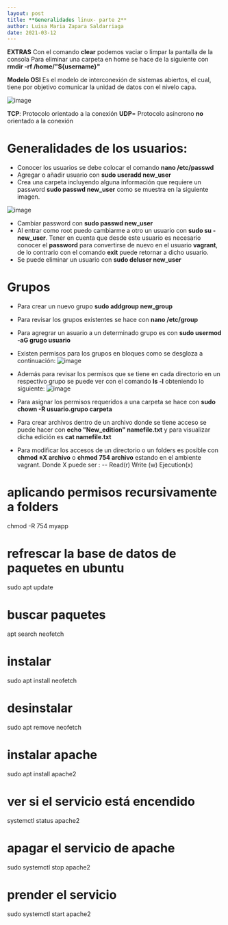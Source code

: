```yaml
---
layout: post
title: **Generalidades linux- parte 2**
author: Luisa Maria Zapara Saldarriaga
date: 2021-03-12
---
```

**EXTRAS**
Con el comando **clear** podemos vaciar o limpar la pantalla de la consola
Para eliminar una carpeta en home se hace de la siguiente con **rmdir -rf /home/"${username}"** 

**Modelo OSI**
Es el modelo de interconexión de sistemas abiertos, el cual, tiene por objetivo comunicar la unidad de datos con el nivelo capa.

![image](https://user-images.githubusercontent.com/64289108/111040283-49536280-8400-11eb-85ff-cb21414e5797.png)

**TCP**: Protocolo orientado a la conexión
**UDP**= Protocolo asíncrono **no** orientado a la conexión

# Generalidades de los usuarios:

- Conocer los usuarios se debe colocar el comando **nano /etc/passwd** 
- Agregar o añadir usuario con **sudo useradd new_user**
- Crea una carpeta incluyendo alguna información que requiere un password **sudo passwd new_user** como se muestra en la siguiente imagen.
 
![image](https://user-images.githubusercontent.com/64289042/111040738-84569580-8402-11eb-9242-2f0bec5eee51.png)
- Cambiar password con **sudo passwd new_user** 
- Al entrar como root puedo cambiarme a otro un usuario con **sudo su - new_user**. Tener en cuenta que desde este usuario es necesario conocer el **password** para convertirse de nuevo en el usuario **vagrant**, de lo contrario con el comando **exit** puede retornar a dicho usuario.
- Se puede eliminar un usuario con **sudo deluser new_user**

# Grupos
- Para crear un nuevo grupo **sudo addgroup new_group** 
- Para revisar los grupos existentes se hace con **nano /etc/group**
- Para agregrar un asuario a un determinado grupo es con **sudo usermod -aG grugo usuario**
- Existen permisos para los grupos en bloques como se desgloza a continuación:
![image](https://user-images.githubusercontent.com/64289042/111041376-e4027000-8405-11eb-8074-0650de186740.png)
- Además para revisar los permisos que se tiene en cada directorio en un respectivo grupo se puede ver con el comando **ls -l** obteniendo lo siguiente:
![image](https://user-images.githubusercontent.com/64289042/111041528-8de1fc80-8406-11eb-815e-c532a1b28c70.png)

- Para asignar los permisos requeridos a una carpeta se hace con **sudo chown -R usuario.grupo carpeta** 
- Para crear archivos dentro de un archivo donde se tiene acceso se puede hacer con **echo "New_edition" namefile.txt** y para visualizar dicha edición es **cat namefile.txt** 
- Para modificar los accesos de un directorio o un folders es posible con **chmod ±X archivo** o **chmod 754 archivo** estando en el ambiente vagrant.
Donde X puede ser : 
-- Read(r) 
 Write (w)
 Ejecution(x)

# aplicando permisos recursivamente a folders
chmod -R 754 myapp

# refrescar la base de datos de paquetes en ubuntu
sudo apt update
# buscar paquetes
apt search neofetch
# instalar
sudo apt install neofetch
# desinstalar
sudo apt remove neofetch
# instalar apache
sudo apt install apache2
# ver si el servicio está encendido
systemctl status apache2
# apagar el servicio de apache
sudo systemctl stop apache2
# prender el servicio
sudo systemctl start apache2


